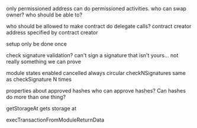 
only permissioned address can do permissioned activities.
    who can swap owner?
    who should be able to?


who should be allowed to make contract do delegate calls?
    contract creator
    address specified by contract creator

setup only be done once

check signature validation?
    can't sign a signature that isn't yours...
    not really something we can prove

module states
    enabled
    cancelled
    always circular
    checkNSignatures same as checkSignature N times

properties about approved hashes
    who can approve hashes?
    Can hashes do more than one thing?

getStorageAt gets storage at

execTransactionFromModuleReturnData
